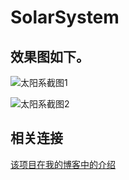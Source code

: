 # SolarSystem

## 效果图如下。

![太阳系截图1](http://zhay.info/wp-content/uploads/2017/04/solarSystem1.jpg)

![太阳系截图2](http://zhay.info/wp-content/uploads/2017/04/solarSystem2.jpg)

## 相关连接
[该项目在我的博客中的介绍](http://zhay.info/2017/04/30/opengl%e7%9e%ad%e6%9c%9b%e9%97%a8%e6%a7%9b%e6%95%99%e7%a8%8b%ef%bc%88%e7%ac%aczero%e7%af%87%ef%bc%89/)
